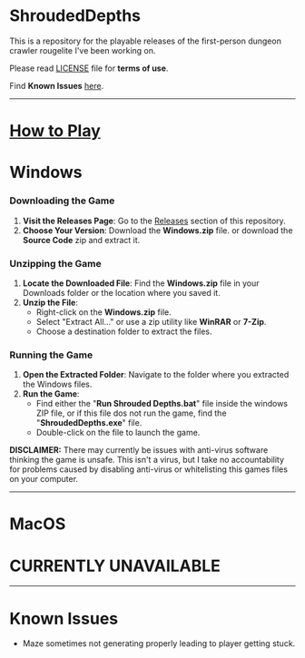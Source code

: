 # ShroudedDepths

This is a repository for the playable releases of the first-person dungeon crawler rougelite I've been working on.

Please read [LICENSE](/LICENSE.md) file for **terms of use**.

Find **Known Issues** [here](#known-issues).

---

# <u>**How to Play**</u>

# Windows

### Downloading the Game

1. **Visit the Releases Page**: Go to the [Releases](https://github.com/KyanberuNoKage/ShroudedDepths/releases) section of this repository.
2. **Choose Your Version**: Download the **Windows.zip** file. or download the **Source Code** zip and extract it.

### Unzipping the Game

1. **Locate the Downloaded File**: Find the **Windows.zip** file in your Downloads folder or the location where you saved it.
2. **Unzip the File**:
   - Right-click on the **Windows.zip** file.
   - Select "Extract All..." or use a zip utility like **WinRAR** or **7-Zip**.
   - Choose a destination folder to extract the files.

### Running the Game

1. **Open the Extracted Folder**: Navigate to the folder where you extracted the Windows files.
2. **Run the Game**:
   - Find either the "**Run Shrouded Depths.bat**" file inside the windows ZIP file, or if this file dos not run the game, find the "**ShroudedDepths.exe**" file.
   - Double-click on the file to launch the game.

**DISCLAIMER:** There may currently be issues with anti-virus software thinking the game is unsafe. This isn't a virus, but I take no accountability for problems caused by disabling anti-virus or whitelisting this games files on your computer.

---

# MacOS

# CURRENTLY UNAVAILABLE



---

# Known Issues

- Maze sometimes not generating properly leading to player getting stuck.